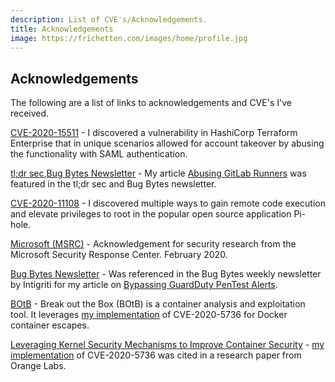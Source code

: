 ```yaml
---
description: List of CVE's/Acknowledgements.
title: Acknowledgements
image: https://frichetten.com/images/home/profile.jpg
---
```

<div class="card">
  <div class="card-block">
    <div class="text-canvas">
      <h2>Acknowledgements</h2>
      <div class="row">
        <div class="col-md">
          <p>The following are a list of links to acknowledgements and CVE's I've received.</p>
          <div><p><a href="https://cve.mitre.org/cgi-bin/cvename.cgi?name=CVE-2020-15511">CVE-2020-15511</a> - I discovered a vulnerability in HashiCorp Terraform Enterprise that in unique scenarios allowed for account takeover by abusing the functionality with SAML authentication.</p></div>
	  <div><p><a href="https://tldrsec.com/blog/tldr-sec-043/#red-team">tl;dr sec</a>,<a href="https://blog.intigriti.com/2020/07/22/bug-bytes-80-ci-dc-kung-fu-path-traversal-via-email-pro-devtool-tips/">Bug Bytes Newsletter</a> - My article <a href="https://frichetten.com/blog/abusing-gitlab-runners/?pk_campaign=acknowledgements">Abusing GitLab Runners</a> was featured in the tl;dr sec and Bug Bytes newsletter.
	  <div><p><a href="https://cve.mitre.org/cgi-bin/cvename.cgi?name=CVE-2020-11108">CVE-2020-11108</a> - I discovered multiple ways to gain remote code execution and elevate privileges to root in the popular open source application Pi-hole.</p></div>
	  <div><p><a href="https://portal.msrc.microsoft.com/en-us/security-guidance/researcher-acknowledgments-online-services">Microsoft (MSRC)</a> - Acknowledgement for security research from the Microsoft Security Response Center. February 2020.</p></div>
          <div><p><a href="https://blog.intigriti.com/2019/09/10/bug-bytes-35-derbycon-roundup-from-zero-to-admin-same-origin-summarised/?cn-reloaded=1">Bug Bytes Newsletter</a> - Was referenced in the Bug Bytes weekly newsletter by Intigriti for my article on <a href="https://frichetten.com/blog/bypass-guardduty-pentest-alerts/?pk_campaign=acknowledgements">Bypassing GuardDuty PenTest Alerts</a>.</p></div>
	  <div><p><a href="https://github.com/brompwnie/botb">BOtB</a> - Break out the Box (BOtB) is a container analysis and exploitation tool. It leverages <a href="https://github.com/Frichetten/CVE-2019-5736-PoC">my implementation</a> of CVE-2020-5736 for Docker container escapes.</p></div>
	  <div><p><a href="https://hal.inria.fr/hal-02169298/document">Leveraging Kernel Security Mechanisms to Improve Container Security</a> - <a href="https://github.com/Frichetten/CVE-2019-5736-PoC">my implementation</a> of CVE-2020-5736 was cited in a research paper from Orange Labs.</p></div>
        </div>
      </div>
    </div>
  </div>
</div>
